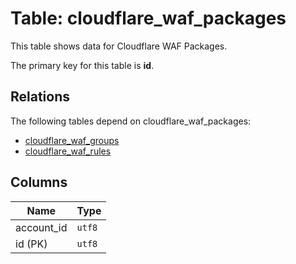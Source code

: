 # Table: cloudflare_waf_packages

This table shows data for Cloudflare WAF Packages.

The primary key for this table is **id**.

## Relations

The following tables depend on cloudflare_waf_packages:
  - [cloudflare_waf_groups](cloudflare_waf_groups)
  - [cloudflare_waf_rules](cloudflare_waf_rules)

## Columns

| Name          | Type          |
| ------------- | ------------- |
|account_id|`utf8`|
|id (PK)|`utf8`|